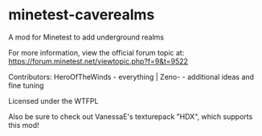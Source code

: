 minetest-caverealms
===================

A mod for Minetest to add underground realms

For more information, view the official forum topic at:
https://forum.minetest.net/viewtopic.php?f=9&t=9522

Contributors:
HeroOfTheWinds - everything
|
Zeno- - additional ideas and fine tuning

Licensed under the WTFPL

Also be sure to check out VanessaE's texturepack "HDX", which supports this mod!
